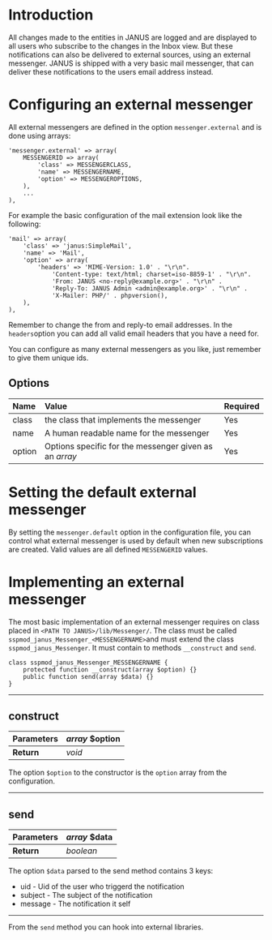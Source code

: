 # Introduction #
All changes made to the entities in JANUS are logged and are displayed to all users who subscribe to the changes in the Inbox view. But these notifications can also be delivered to external sources, using an external messenger. JANUS is shipped with a very basic mail messenger, that can deliver these notifications to the users email address instead.

# Configuring an external messenger #
All external messengers are defined in the option `messenger.external` and is done using arrays:

```
'messenger.external' => array(
    MESSENGERID => array(
        'class' => MESSENGERCLASS,
        'name' => MESSENGERNAME,
        'option' => MESSENGEROPTIONS,
    ),
    ...
),
```
For example the basic configuration of the mail extension look like the following:

```
'mail' => array(
    'class' => 'janus:SimpleMail',
    'name' => 'Mail',
    'option' => array(
        'headers' => 'MIME-Version: 1.0' . "\r\n".
            'Content-type: text/html; charset=iso-8859-1' . "\r\n".
            'From: JANUS <no-reply@example.org>' . "\r\n" .
            'Reply-To: JANUS Admin <admin@example.org>' . "\r\n" .
            'X-Mailer: PHP/' . phpversion(),
    ),
),
```

Remember to change the from and reply-to email addresses. In the `headers`option you can add all valid email headers that you have a need for.

You can configure as many external messengers as you like, just remember to give them unique ids.

## Options ##

| **Name** | **Value** | **Required** |
|:---------|:----------|:-------------|
| class | the class that implements the messenger | Yes |
| name | A human readable name for the messenger | Yes |
| option | Options specific for the messenger given as an _array_ | Yes |

# Setting the default external messenger #
By setting the `messenger.default` option in the configuration file, you can control what external messenger is used by default when new subscriptions are created. Valid values are all defined `MESSENGERID` values.

# Implementing an external messenger #
The most basic implementation of an external messenger requires on class placed in `<PATH TO JANUS>/lib/Messenger/`. The class must be called `sspmod_janus_Messenger_<MESSENGERNAME>`and must extend the class `sspmod_janus_Messenger`. It must contain to methods `__construct` and `send`.

```
class sspmod_janus_Messenger_MESSENGERNAME {
    protected function __construct(array $option) {}
    public function send(array $data) {}
}
```


---

## construct ##
| **Parameters** | _array_ $option |
|:---------------|:----------------|
| **Return** | _void_ |

The option `$option` to the constructor is the `option` array from the configuration.


---

## send ##
| **Parameters** | _array_ $data |
|:---------------|:--------------|
| **Return** | _boolean_ |

The option `$data` parsed to the send method contains 3 keys:
  * uid - Uid of the user who triggerd the notification
  * subject - The subject of the notification
  * message - The notification it self


---


From the `send` method you can hook into external libraries.